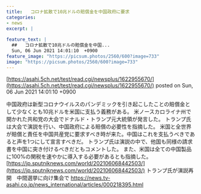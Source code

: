 ```yaml
---
title:   コロナ拡散で10兆ドルの賠償金を中国政府に要求  
categories:
- news
excerpt: |
  
feature_text: |
  ##   コロナ拡散で10兆ドルの賠償金を中国...
  Sun, 06 Jun 2021 14:01:10  +0900
feature_image: "https://picsum.photos/2560/600?image=733"
image: "https://picsum.photos/2560/600?image=733"
---
```


[https://asahi.5ch.net/test/read.cgi/newsplus/1622955670/](https://asahi.5ch.net/test/read.cgi/newsplus/1622955670/)
posted on Sun, 06 Jun 2021 14:01:10  +0900

<!--more-->

中国政府は新型コロナウイルスのパンデミックを引き起こしたことの賠償金として少なくとも10兆ドルを米国に支払う義務がある。 米ノースカロライナ州で開かれた共和党の大会でドナルド・トランプ元大統領が発言した。 トランプ氏は大会で演説を行い、中国政府による賠償の必要性を指摘した。 米国と全世界が賠償と責任を中国共産党に要求すべき時が来た。中国はこれを支払うべきであると声を1つにして宣言すべきだ。 トランプ氏は演説の中で、他国も同様の請求書を中国に突き付けるべきだともコメントした。 また、米国は全ての中国製品に100%の関税を速やかに導入する必要があるとも指摘した。 [https://jp.sputniknews.com/world/202106068442503/](https://jp.sputniknews.com/world/202106068442503/) トランプ氏が演説再開　中間選挙に向け集会で https://news.tv-asahi.co.jp/news_international/articles/000218395.html
